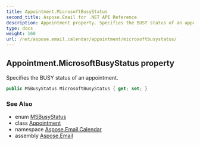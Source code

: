```yaml
---
title: Appointment.MicrosoftBusyStatus
second_title: Aspose.Email for .NET API Reference
description: Appointment property. Specifies the BUSY status of an appointment
type: docs
weight: 160
url: /net/aspose.email.calendar/appointment/microsoftbusystatus/
---
```

## Appointment.MicrosoftBusyStatus property

Specifies the BUSY status of an appointment.

```csharp
public MSBusyStatus MicrosoftBusyStatus { get; set; }
```

### See Also

* enum [MSBusyStatus](../../msbusystatus/)
* class [Appointment](../)
* namespace [Aspose.Email.Calendar](../../appointment/)
* assembly [Aspose.Email](../../../)


